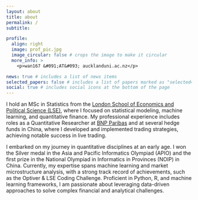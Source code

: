 ```yaml
---
layout: about
title: about
permalink: /
subtitle: 

profile:
  align: right
  image: prof_pic.jpg
  image_circular: false # crops the image to make it circular
  more_info: >
    <p>wan167 &#091;AT&#093; aucklanduni.ac.nz</p>

news: true # includes a list of news items
selected_papers: false # includes a list of papers marked as "selected={true}"
social: true # includes social icons at the bottom of the page
---
```


I hold an MSc in Statistics from the <a href="https://www.lse.ac.uk/statistics">London School of Economics and Political Science (LSE)</a>, where I focused on statistical modeling, machine learning, and quantitative finance. My professional experience includes roles as a Quantitative Researcher at <a href="https://cib.bnpparibas/">BNP Paribas</a> and at several hedge funds in China, where I developed and implemented trading strategies, achieving notable success in live trading.

I embarked on my journey in quantitative disciplines at an early age. I won the Silver medal in the Asia and Pacific Informatics Olympiad (APIO) and the first prize in the National Olympiad in Informatics in Provinces (NOIP) in China. Currently, my expertise spans machine learning and market microstructure analysis, with a strong track record of achievements, such as the Optiver & LSE Coding Challenge. Proficient in Python, R, and machine learning frameworks, I am passionate about leveraging data-driven approaches to solve complex financial and analytical challenges.
